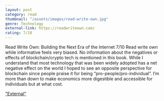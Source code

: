 ```yaml
---
layout: post
category: read
thumbnail: "/assets/images/read-write-own.jpg"
genre: Technology
external-link: https://readwriteown.com/
rating: 7/10
---
```

Read Write Own: Building the Next Era of the Internet
7/10
Read write own while informative feels very biased. No information about the negatives or effects of blockchain/crypto tech is mentioned in this book. While I understand that most technology that was been widely adopted has a net negative effect on the world I hoped to see an opposite perspective for blockchain since people praise it for being “pro-people/pro-individual”. I’m more than down to make economics more digestible and accessible for individuals but at what cost.

["External"](https://readwriteown.com/)